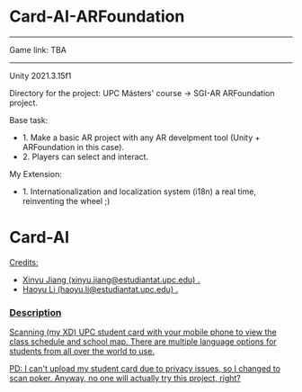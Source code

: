 # Card-AI-ARFoundation
<hr>
Game link: TBA
<hr>
Unity 2021.3.15f1

Directory for the project: UPC Másters' course -> SGI-AR ARFoundation project.

Base task:
<ul>
<li>1. Make a basic AR project with any AR develpment tool (Unity + ARFoundation in this case).</li>
<li>2. Players can select and interact.</li>
</ul>

My Extension:
<ul>
<li>1. Internationalization and localization system (i18n) a real time, reinventing the wheel ;) </li>
</ul>

<h1>Card-AI</h1>
<u>
Credits:
<ul>
<li>Xinyu Jiang (xinyu.jiang@estudiantat.upc.edu) .</li>
<li>Haoyu Li (haoyu.li@estudiantat.upc.edu) .</li>
</ul>

<h3>Description</h3>
<p>Scanning (my XD) UPC student card with your mobile phone to view the class schedule and school map. There are multiple language options for students from all over the world to use. </p>
<p>PD: I can't upload my student card due to privacy issues, so I changed to scan poker. Anyway, no one will actually try this project, right?</p>



